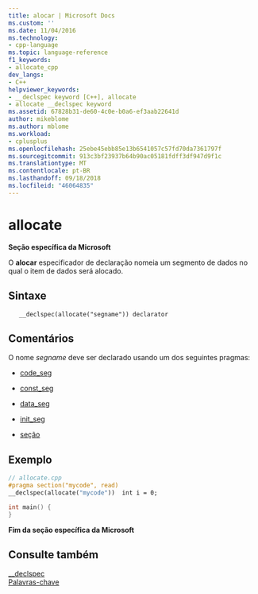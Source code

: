 ```yaml
---
title: alocar | Microsoft Docs
ms.custom: ''
ms.date: 11/04/2016
ms.technology:
- cpp-language
ms.topic: language-reference
f1_keywords:
- allocate_cpp
dev_langs:
- C++
helpviewer_keywords:
- __declspec keyword [C++], allocate
- allocate __declspec keyword
ms.assetid: 67828b31-de60-4c0e-b0a6-ef3aab22641d
author: mikeblome
ms.author: mblome
ms.workload:
- cplusplus
ms.openlocfilehash: 25ebe45ebb85e13b6541057c57fd70da7361797f
ms.sourcegitcommit: 913c3bf23937b64b90ac05181fdff3df947d9f1c
ms.translationtype: MT
ms.contentlocale: pt-BR
ms.lasthandoff: 09/18/2018
ms.locfileid: "46064835"
---
```

# <a name="allocate"></a>allocate

**Seção específica da Microsoft**

O **alocar** especificador de declaração nomeia um segmento de dados no qual o item de dados será alocado.

## <a name="syntax"></a>Sintaxe

```
   __declspec(allocate("segname")) declarator
```

## <a name="remarks"></a>Comentários

O nome *segname* deve ser declarado usando um dos seguintes pragmas:

- [code_seg](../preprocessor/code-seg.md)

- [const_seg](../preprocessor/const-seg.md)

- [data_seg](../preprocessor/data-seg.md)

- [init_seg](../preprocessor/init-seg.md)

- [seção](../preprocessor/section.md)

## <a name="example"></a>Exemplo

```cpp
// allocate.cpp
#pragma section("mycode", read)
__declspec(allocate("mycode"))  int i = 0;

int main() {
}
```

**Fim da seção específica da Microsoft**

## <a name="see-also"></a>Consulte também

[__declspec](../cpp/declspec.md)<br/>
[Palavras-chave](../cpp/keywords-cpp.md)